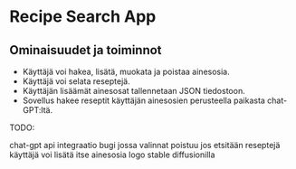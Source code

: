# Recipe Search App

## Ominaisuudet ja toiminnot

- Käyttäjä voi hakea, lisätä, muokata ja poistaa ainesosia.
- Käyttäjä voi selata reseptejä.
- Käyttäjän lisäämät ainesosat tallennetaan JSON tiedostoon.
- Sovellus hakee reseptit käyttäjän ainesosien perusteella paikasta chat-GPT:ltä.

TODO:

chat-gpt api integraatio
bugi jossa valinnat poistuu jos etsitään reseptejä
käyttäjä voi lisätä itse ainesosia
logo stable diffusionilla


